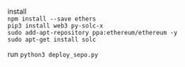install <br>
`npm install --save ethers` <br>
`pip3 install web3 py-solc-x` <br>
`sudo add-apt-repository ppa:ethereum/ethereum -y`<br>
`sudo apt-get install solc`<br>


run
`python3 deploy_sepo.py`
